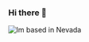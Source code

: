 ### Hi there 👋







![Im based in Nevada]()
<!-- count vist thing

<p align="center"> 
  Visitor count<br>
  <img src="https://profile-counter.glitch.me/romeo81/count.svg" />
</p>
-->





















<!--
**romeo81/romeo81** is a ✨ _special_ ✨ repository because its `README.md` (this file) appears on your GitHub profile.

Here are some ideas to get you started:

- 🔭 I’m currently working on ...
- 🌱 I’m currently learning ...
- 👯 I’m looking to collaborate on ...
- 🤔 I’m looking for help with ...
- 💬 Ask me about ...
- 📫 How to reach me: ...
- 😄 Pronouns: ...
- ⚡ Fun fact: ...
-->
